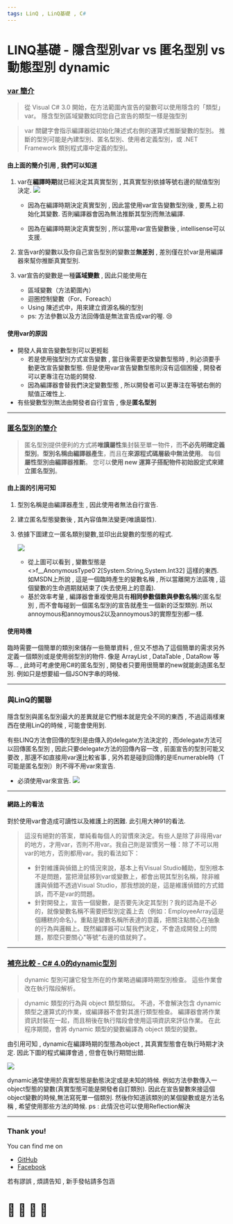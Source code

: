```yaml
---
tags: LinQ , LinQ基礎 , C#
---
```


# LINQ基礎 - 隱含型別var vs 匿名型別 vs 動態型別 dynamic

### [var 簡介](https://docs.microsoft.com/zh-tw/dotnet/csharp/language-reference/keywords/var)

> 從 Visual C# 3.0 開始，在方法範圍內宣告的變數可以使用隱含的「類型」var。 隱含型別區域變數如同您自己宣告的類型一樣是強型別

> var 關鍵字會指示編譯器從初始化陳述式右側的運算式推斷變數的型別。 推斷的型別可能是內建型別、匿名型別、使用者定義型別，或 .NET Framework 類別程式庫中定義的型別。
> 

#### 由上面的簡介引用 , 我們可以知道
1. var在**編譯時期**就已經決定其真實型別 , 其真實型別依據等號右邊的賦值型別決定.
    ![](https://i.imgur.com/2RfMaOu.png)
    - 因為在編譯時期決定真實型別 , 因此當使用var宣告變數型別後 , 要馬上初始化其變數. 否則編譯器會因為無法推斷其型別而無法編譯.
    
    - 因為在編譯時期決定真實型別 , 所以當用var宣告變數後 , intellisense可以支援.
    
2. 宣告var的變數以及你自己宣告型別的變數並**無差別** , 差別僅在於var是用編譯器來幫你推斷真實型別.

4. var宣告的變數是一種**區域變數** , 因此只能使用在
    - 區域變數（方法範圍內）
    - 迴圈控制變數（For、Foreach）
    - Using 陳述式中，用來建立資源名稱的型別
    - ps: 方法參數以及方法回傳值是無法宣告成var的喔. :cry: 

#### 使用var的原因
- 開發人員宣告變數型別可以更輕鬆
    - 若是使用強型別方式宣告變數 , 當日後需要更改變數型態時 , 則必須要手動更改宣告變數型態. 但是使用var宣告變數型態則沒有這個困擾 , 開發者可以更專注在功能的開發.
    - 因為編譯器會替我們決定變數型態 , 所以開發者可以更專注在等號右側的賦值正確性上.
- 有些變數型別無法由開發者自行宣告 , 像是**匿名型別**

---

### [匿名型別的簡介](https://docs.microsoft.com/zh-tw/dotnet/csharp/programming-guide/classes-and-structs/anonymous-types)

> 匿名型別提供便利的方式將**唯讀屬性**集封裝至單一物件，而**不必先明確定義型別**。**型別名稱由編譯器產生**，而且在**來源程式碼層級中無法使用**。 每個**屬性型別由編譯器推斷**。
您可以**使用 new 運算子搭配物件初始設定式來建立匿名型別**。

#### 由上面的引用可知
1. 型別名稱是由編譯器產生 , 因此使用者無法自行宣告.
2. 建立匿名型態變數後 , 其內容值無法變更(唯讀屬性).
3. 依據下圖建立一匿名類別變數,並印出此變數的型態的程式.

    ![](https://i.imgur.com/G595FMa.png)



    - 從上圖可以看到 , 變數型態是<>f__AnonymousType0`2[System.String,System.Int32] 這樣的東西. 如MSDN上所說 , 這是一個臨時產生的變數名稱 , 所以當離開方法區塊 , 這個變數的生命週期就結束了(失去使用上的意義).
    - 基於效率考量 , 編譯器會重複使用具有**相同參數個數與參數名稱**的匿名型別 , 而不會每碰到一個匿名型別的宣告就產生一個新的泛型類別. 所以annoymous和annoymous2以及annoymous3的實際型別都一樣.
    
#### 使用時機
臨時需要一個簡單的類別來儲存一些簡單資料 , 但又不想為了這個簡單的需求另外定義一個類別或是使用弱型別的物件. 像是 ArrayList , DataTable , DataRow 等等…  , 此時可考慮使用C#的匿名型別 , 開發者只要用很簡單的new就能創造匿名型別. 例如只是想要組一個JSON字串的時候.

---

### 與LinQ的關聯

隱含型別與匿名型別最大的差異就是它們根本就是完全不同的東西 , 不過這兩樣東西在使用LinQ的時候 , 可能會使用到.

有些LINQ方法會回傳的型別是由傳入的delegate方法決定的 , 而delegate方法可以回傳匿名型別 , 因此只要delegate方法的回傳內容一改 , 前面宣告的型別可能又要改 , 那還不如直接用var還比較省事 , 另外若是碰到回傳的是IEnumerable<T>時（T可能是匿名型別）則不得不用var來宣告.

- 必須使用var來宣告.
![](https://i.imgur.com/uwKEd0O.png)

---

#### 網路上的看法
對於使用var會造成可讀性以及維護上的困難. 此引用大神91的看法.
> 這沒有絕對的答案，單純看每個人的習慣來決定。有些人是除了非得用var的地方，才用var，否則不用var。我自己則是習慣另一種：除了不可以用var的地方，否則都用var。我的看法如下：
> - 針對維護與偵錯上的情況來說，基本上有Visual Studio輔助，型別根本不是問題，當把滑鼠移到var或變數上，都會出現其型別名稱，除非維護與偵錯不透過Visual Studio，那我想說的是，這是維護偵錯的方式錯誤，而不是var的問題。
> - 針對開發上，宣告一個變數，是否要先決定其型別？我的認為是不必的，就像變數名稱不需要把型別定義上去（例如：EmployeeArray這是個糟糕的命名）。重點是變數名稱所表達的意義，把關注點關心在抽象的行為與邏輯上。既然編譯器可以幫我們決定，不會造成開發上的問題，那麼只要關心"等號"右邊的值就夠了。

---

### [補充比較 - C# 4.0的dynamic型別](https://docs.microsoft.com/zh-tw/dotnet/csharp/language-reference/keywords/dynamic)

> dynamic 型別可讓它發生所在的作業略過編譯時期型別檢查。 這些作業會改在執行階段解析。

> dynamic 類型的行為與 object 類型類似。 不過，不會解決包含 dynamic 類型之運算式的作業，或編譯器不會對其進行類型檢查。 編譯器會將作業資訊封裝在一起，而且稍後在執行階段會使用這項資訊來評估作業。 在此程序期間，會將 dynamic 類型的變數編譯為 object 類型的變數。

由引用可知 , dynamic在編譯時期的型態為object , 其真實型態會在執行時期才決定. 因此下圖的程式編譯會過 , 但會在執行期間出錯.

![](https://i.imgur.com/P2TMGfB.png)

dynamic通常使用於真實型態是動態決定或是未知的時候.
例如方法參數傳入一 object型態的變數(真實型態可能是開發者自訂類別). 因此在宣告變數來接這個object變數的時候,無法寫死單一個類別. 然後你知道該類別的某個變數或是方法名稱 , 希望使用那些方法的時候. ps : 此情況也可以使用Reflection解決

---


### Thank you! 

You can find me on

- [GitHub](https://github.com/s0920832252)
- [Facebook](https://www.facebook.com/fourtune.chen)

若有謬誤 , 煩請告知 , 新手發帖請多包涵

# :100: :muscle: :tada: :sheep: 
